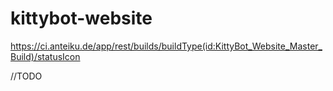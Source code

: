 # kittybot-website

https://ci.anteiku.de/app/rest/builds/buildType(id:KittyBot_Website_Master_Build)/statusIcon

//TODO

